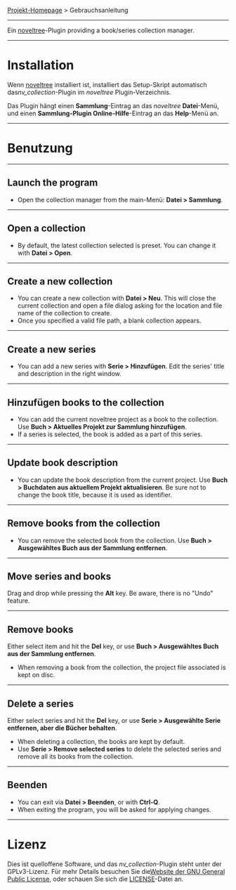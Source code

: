 [Projekt-Homepage](https://peter88213.github.io/nv_collection) > Gebrauchsanleitung

--- 

Ein [noveltree](https://peter88213.github.io/noveltree/)-Plugin providing a book/series collection manager. 

---

# Installation

Wenn [noveltree](https://peter88213.github.io/noveltree/) installiert ist, installiert das Setup-Skript automatisch das*nv_collection*-Plugin im *noveltree* Plugin-Verzeichnis.

Das Plugin hängt einen **Sammlung**-Eintrag an das *noveltree* **Datei**-Menü, und einen **Sammlung-Plugin Online-Hilfe**-Eintrag an das **Help**-Menü an. 

---

# Benutzung

---

## Launch the program

- Open the collection manager from the main-Menü: **Datei > Sammlung**.

---

## Open a collection

- By default, the latest collection selected is preset. You can change it with **Datei > Open**.

---

## Create a new collection

- You can create a new collection with **Datei > Neu**. This will close the current collection
  and open a file dialog asking for the location and file name of the collection to create.
- Once you specified a valid file path, a blank collection appears.

---

## Create a new series

- You can add a new series with **Serie > Hinzufügen**. Edit the series' title and description in the right window.

---

## Hinzufügen books to the collection

- You can add the current noveltree project as a book to the collection. Use **Buch > Aktuelles Projekt zur Sammlung hinzufügen**.
- If a series is selected, the book is added as a part of this series.

---

## Update book description

- You can update the book description from the current project. Use **Buch > Buchdaten aus aktuellem Projekt aktualisieren**. 
  Be sure not to change the book title, because it is used as identifier. 

---

## Remove books from the collection

- You can remove the selected book from the collection. Use **Buch > Ausgewähltes Buch aus der Sammlung entfernen**.

---

## Move series and books

Drag and drop while pressing the **Alt** key. Be aware, there is no "Undo" feature. 

---

## Remove books

Either select item and hit the **Del** key, or use **Buch > Ausgewähltes Buch aus der Sammlung entfernen**.

- When removing a book from the collection, the project file associated is kept on disc. 

---

## Delete a series

Either select series and hit the **Del** key, or use **Serie > Ausgewählte Serie entfernen, aber die Bücher behalten**.

- When deleting a collection, the books are kept by default.
- Use **Serie > Remove selected series** to delete the selected series and remove all its books from the collection. 

---

## Beenden

- You can exit via **Datei > Beenden**, or with **Ctrl-Q**.
- When exiting the program, you will be asked for applying changes.

---

# Lizenz

Dies ist quelloffene Software, und das *nv_collection*-Plugin steht unter der GPLv3-Lizenz. Für mehr Details besuchen Sie die[Website der GNU General Public License](https://www.gnu.org/licenses/gpl-3.0.de.html), oder schauen Sie sich die [LICENSE](https://github.com/peter88213/nv_collection/blob/main/LICENSE)-Datei an.
